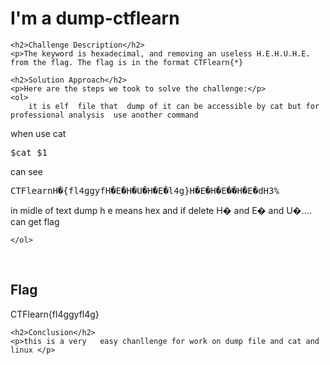 <title>I'm a dump-ctflearn</title>

<!DOCTYPE html>
<html>

<body>
    <h1>I'm a dump-ctflearn</h1>

    <h2>Challenge Description</h2>
    <p>The keyword is hexadecimal, and removing an useless H.E.H.U.H.E. from the flag. The flag is in the format CTFlearn{*}


 
</p>
 
    <h2>Solution Approach</h2>
    <p>Here are the steps we took to solve the challenge:</p>
    <ol>
        it is elf  file that  dump of it can be accessible by cat but for professional analysis  use another command
when use cat 
<pre>
$cat $1
</pre>
can see <pre>CTFlearnH�{fl4ggyfH�E�H�U�H�E�l4g}H�E�H�E��H�E�dH3%</pre>in midle of text dump
h e means hex and if delete H� and E� and U�.... can get flag

       
    
    </ol>
<br>
    <h2>Flag</h2>
    <p class="flag">CTFlearn{fl4ggyfl4g}
</p>

    <h2>Conclusion</h2>
    <p>this is a very   easy chanllenge for work on dump file and cat and linux </p>
</body>
</html>

